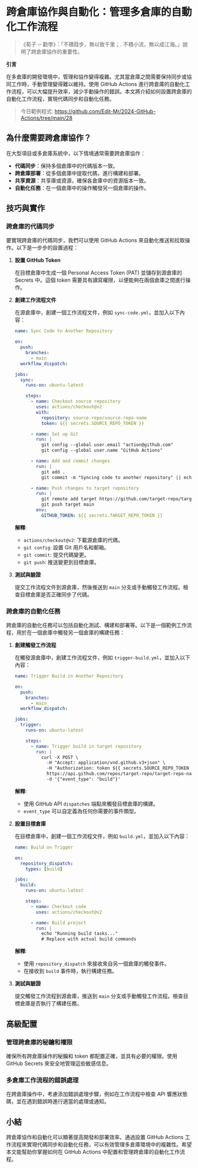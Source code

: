 # 跨倉庫協作與自動化：管理多倉庫的自動化工作流程

> 《荀子 ─ 勸學》：「不積跬步，無以致千里；. 不積小流，無以成江海。」說明了跨倉庫協作的重要性。

**引言**

在多倉庫的開發環境中，管理和協作變得複雜。尤其當倉庫之間需要保持同步或協同工作時，手動管理變得難以維持。使用 GitHub Actions 進行跨倉庫的自動化工作流程，可以大幅提升效率，減少手動操作的錯誤。本文將介紹如何設置跨倉庫的自動化工作流程，實現代碼同步和自動化任務。

> 今日範例程式: <https://github.com/Edit-Mr/2024-GitHub-Actions/tree/main/28>

## 為什麼需要跨倉庫協作？

在大型項目或多倉庫系統中，以下情境通常需要跨倉庫協作：

- **代碼同步**：保持多個倉庫中的代碼版本一致。
- **跨倉庫部署**：從多個倉庫中提取代碼，進行構建和部署。
- **共享資源**：共享庫或資源，確保各倉庫中的資源版本一致。
- **自動化任務**：在一個倉庫中的操作觸發另一個倉庫的操作。

## 技巧與實作

### 跨倉庫的代碼同步

要實現跨倉庫的代碼同步，我們可以使用 GitHub Actions 來自動化推送和拉取操作。以下是一步步的設置過程：

1. **設置 GitHub Token**

   在目標倉庫中生成一個 Personal Access Token (PAT) 並儲存到源倉庫的 Secrets 中。這個 token 需要具有讀寫權限，以便能夠在兩個倉庫之間進行操作。

2. **創建工作流程文件**

   在源倉庫中，創建一個工作流程文件，例如 `sync-code.yml`，並加入以下內容：

   ```yaml
   name: Sync Code to Another Repository

   on:
     push:
       branches:
         - main
     workflow_dispatch:

   jobs:
     sync:
       runs-on: ubuntu-latest

       steps:
         - name: Checkout source repository
           uses: actions/checkout@v2
           with:
             repository: source-repo/source-repo-name
             token: ${{ secrets.SOURCE_REPO_TOKEN }}

         - name: Set up Git
           run: |
             git config --global user.email "action@github.com"
             git config --global user.name "GitHub Actions"

         - name: Add and commit changes
           run: |
             git add .
             git commit -m "Syncing code to another repository" || echo "No changes to commit"

         - name: Push changes to target repository
           run: |
             git remote add target https://github.com/target-repo/target-repo-name.git
             git push target main
           env:
             GITHUB_TOKEN: ${{ secrets.TARGET_REPO_TOKEN }}
   ```

   **解釋**:

   - `actions/checkout@v2`: 下載源倉庫的代碼。
   - `git config`: 設置 Git 用戶名和郵箱。
   - `git commit`: 提交代碼變更。
   - `git push`: 推送變更到目標倉庫。

3. **測試與驗證**

   提交工作流程文件到源倉庫，然後推送到 `main` 分支或手動觸發工作流程。檢查目標倉庫是否正確同步了代碼。

### 跨倉庫的自動化任務

跨倉庫的自動化任務可以包括自動化測試、構建和部署等。以下是一個範例工作流程，用於在一個倉庫中觸發另一個倉庫的構建任務：

1. **創建觸發工作流程**

   在觸發源倉庫中，創建工作流程文件，例如 `trigger-build.yml`，並加入以下內容：

   ```yaml
   name: Trigger Build in Another Repository

   on:
     push:
       branches:
         - main
     workflow_dispatch:

   jobs:
     trigger:
       runs-on: ubuntu-latest

       steps:
         - name: Trigger build in target repository
           run: |
             curl -X POST \
               -H "Accept: application/vnd.github.v3+json" \
               -H "Authorization: token ${{ secrets.SOURCE_REPO_TOKEN }}" \
               https://api.github.com/repos/target-repo/target-repo-name/dispatches \
               -d '{"event_type": "build"}'
   ```

   **解釋**:

   - 使用 GitHub API `dispatches` 端點來觸發目標倉庫的構建。
   - `event_type` 可以自定義為任何你需要的事件類型。

2. **設置目標倉庫**

   在目標倉庫中，創建一個工作流程文件，例如 `build.yml`，並加入以下內容：

   ```yaml
   name: Build on Trigger

   on:
     repository_dispatch:
       types: [build]

   jobs:
     build:
       runs-on: ubuntu-latest

       steps:
         - name: Checkout code
           uses: actions/checkout@v2

         - name: Build project
           run: |
             echo "Running build tasks..."
             # Replace with actual build commands
   ```

   **解釋**:

   - 使用 `repository_dispatch` 來接收來自另一個倉庫的觸發事件。
   - 在接收到 `build` 事件時，執行構建任務。

3. **測試與驗證**

   提交觸發工作流程到源倉庫，推送到 `main` 分支或手動觸發工作流程。檢查目標倉庫是否執行了構建任務。

## 高級配置

### 管理跨倉庫的秘鑰和權限

確保所有跨倉庫操作的秘鑰和 token 都配置正確，並具有必要的權限。使用 GitHub Secrets 來安全地管理這些敏感信息。

### 多倉庫工作流程的錯誤處理

在跨倉庫操作中，考慮添加錯誤處理步驟，例如在工作流程中檢查 API 響應狀態碼，並在遇到錯誤時進行適當的處理或通知。

## 小結

跨倉庫協作和自動化可以顯著提高開發和部署效率。通過設置 GitHub Actions 工作流程來實現代碼同步和自動化任務，可以有效管理多倉庫環境中的複雜性。希望本文能幫助你掌握如何在 GitHub Actions 中配置和管理跨倉庫的自動化工作流程。
